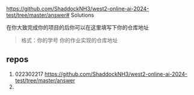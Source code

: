 https://github.com/ShaddockNH3/west2-online-ai-2024-test/tree/master/answer# Solutions

在你大致完成你的项目的后你可以在这里填写下你的仓库地址

> 格式：你的学号 你的作业实现的仓库地址
## repos


1. 022302217 https://github.com/ShaddockNH3/west2-online-ai-2024-test/tree/master/answer
2. 
